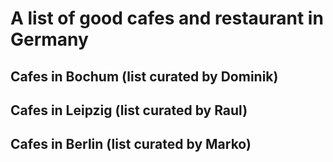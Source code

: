# A list of good cafes and restaurant in Germany

## Cafes in Bochum (list curated by Dominik)

## Cafes in Leipzig (list curated by Raul)

## Cafes in Berlin (list curated by Marko)